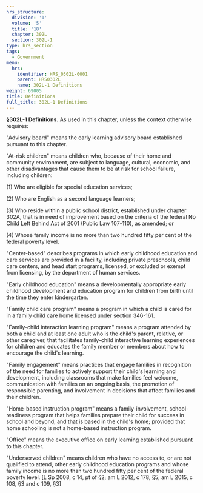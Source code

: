 ```yaml
---
hrs_structure:
  division: '1'
  volume: '5'
  title: '18'
  chapter: 302L
  section: 302L-1
type: hrs_section
tags:
  - Government
menu:
  hrs:
    identifier: HRS_0302L-0001
    parent: HRS0302L
    name: 302L-1 Definitions
weight: 69005
title: Definitions
full_title: 302L-1 Definitions
---
```

**§302L-1 Definitions.** As used in this chapter, unless the context otherwise requires:

"Advisory board" means the early learning advisory board established pursuant to this chapter.

"At-risk children" means children who, because of their home and community environment, are subject to language, cultural, economic, and other disadvantages that cause them to be at risk for school failure, including children:

(1) Who are eligible for special education services;

(2) Who are English as a second language learners;

(3) Who reside within a public school district, established under chapter 302A, that is in need of improvement based on the criteria of the federal No Child Left Behind Act of 2001 (Public Law 107-110), as amended; or

(4) Whose family income is no more than two hundred fifty per cent of the federal poverty level.

"Center-based" describes programs in which early childhood education and care services are provided in a facility, including private preschools, child care centers, and head start programs, licensed, or excluded or exempt from licensing, by the department of human services.

"Early childhood education" means a developmentally appropriate early childhood development and education program for children from birth until the time they enter kindergarten.

"Family child care program" means a program in which a child is cared for in a family child care home licensed under section 346-161.

"Family-child interaction learning program" means a program attended by both a child and at least one adult who is the child's parent, relative, or other caregiver, that facilitates family-child interactive learning experiences for children and educates the family member or members about how to encourage the child's learning.

"Family engagement" means practices that engage families in recognition of the need for families to actively support their child's learning and development, including classrooms that make families feel welcome, communication with families on an ongoing basis, the promotion of responsible parenting, and involvement in decisions that affect families and their children.

"Home-based instruction program" means a family-involvement, school-readiness program that helps families prepare their child for success in school and beyond, and that is based in the child's home; provided that home schooling is not a home-based instruction program.

"Office" means the executive office on early learning established pursuant to this chapter.

"Underserved children" means children who have no access to, or are not qualified to attend, other early childhood education programs and whose family income is no more than two hundred fifty per cent of the federal poverty level. [L Sp 2008, c 14, pt of §2; am L 2012, c 178, §5; am L 2015, c 108, §3 and c 109, §3]